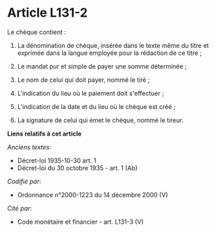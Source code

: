 # Article L131-2

Le chèque contient :

1. La dénomination de chèque, insérée dans le texte même du titre et exprimée dans la langue employée pour la rédaction de ce
titre ;

2. Le mandat pur et simple de payer une somme déterminée ;

3. Le nom de celui qui doit payer, nommé le tiré ;

4. L'indication du lieu où le paiement doit s'effectuer ;

5. L'indication de la date et du lieu où le chèque est créé ;

6. La signature de celui qui émet le chèque, nommé le tireur.

**Liens relatifs à cet article**

_Anciens textes_:

  - Décret-loi 1935-10-30 art. 1
  - Décret-loi du 30 octobre 1935 - art. 1 (Ab)

_Codifié par_:

  - Ordonnance n°2000-1223 du 14 décembre 2000 (V)

_Cité par_:

  - Code monétaire et financier - art. L131-3 (V)
